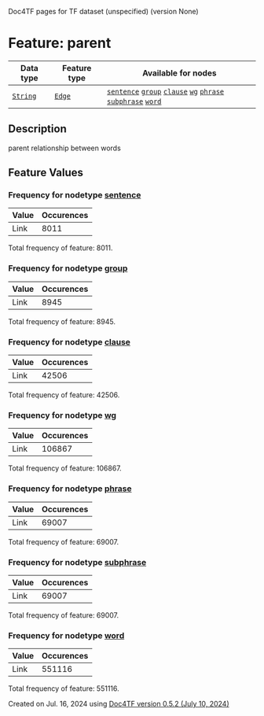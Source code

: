 Doc4TF pages for TF dataset (unspecified) (version None)
# Feature: parent
Data type|Feature type|Available for nodes
---|---|---
[`String`](featuresbydatatype.md#string)|[`Edge`](featuresbytype.md#edge)| [`sentence`](featuresbynodetype.md#sentence)  [`group`](featuresbynodetype.md#group)  [`clause`](featuresbynodetype.md#clause)  [`wg`](featuresbynodetype.md#wg)  [`phrase`](featuresbynodetype.md#phrase)  [`subphrase`](featuresbynodetype.md#subphrase)  [`word`](featuresbynodetype.md#word) 
## Description
parent relationship between words
## Feature Values
### Frequency for nodetype [sentence](featuresbynodetype.md#sentence)
Value|Occurences
---|---
Link|8011

Total frequency of feature: 8011.
 ### Frequency for nodetype [group](featuresbynodetype.md#group)
Value|Occurences
---|---
Link|8945

Total frequency of feature: 8945.
 ### Frequency for nodetype [clause](featuresbynodetype.md#clause)
Value|Occurences
---|---
Link|42506

Total frequency of feature: 42506.
 ### Frequency for nodetype [wg](featuresbynodetype.md#wg)
Value|Occurences
---|---
Link|106867

Total frequency of feature: 106867.
 ### Frequency for nodetype [phrase](featuresbynodetype.md#phrase)
Value|Occurences
---|---
Link|69007

Total frequency of feature: 69007.
 ### Frequency for nodetype [subphrase](featuresbynodetype.md#subphrase)
Value|Occurences
---|---
Link|69007

Total frequency of feature: 69007.
 ### Frequency for nodetype [word](featuresbynodetype.md#word)
Value|Occurences
---|---
Link|551116

Total frequency of feature: 551116.
  

Created on Jul. 16, 2024 using [Doc4TF version 0.5.2 (July 10, 2024)](https://github.com/tonyjurg/Doc4TF/blob/main/CreateFeatureDoc.ipynb) 